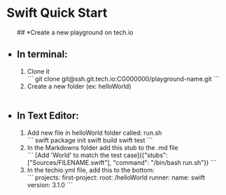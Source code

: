 <h1>Swift Quick Start</h1>

<ul>
    ## *Create a new playground on tech.io
    <h2><li>In terminal:</li></h2>
        <ol>
            <li>Clone it</li>
            ```
            git clone git@ssh.git.tech.io:CG000000/playground-name.git
            ```
            <li>Create a new folder (ex: helloWorld)</li>
        </ol>
    <br/>
    <h2><li>In Text Editor:</li></h2>
        <ol>
            <li>Add new file in helloWorld folder called: run.sh</li>
            ```
            swift package init
            swift build
            swift test
            ```
            <li>In the Markdowns folder add this stub to the .md file</li>
            ```
            [Add 'World' to match the test case]({"stubs": ["Sources/FILENAME.swift"], "command": "/bin/bash run.sh"})
            ```
            <li>In the techio.yml file, add this to the bottom:</li>
            ```
            projects:
  		      first-project:
   	 		  root: /helloWorld
    		  runner:
      		    name: swift
      			version: 3.1.0
            ```
        </ol>
</ul>
